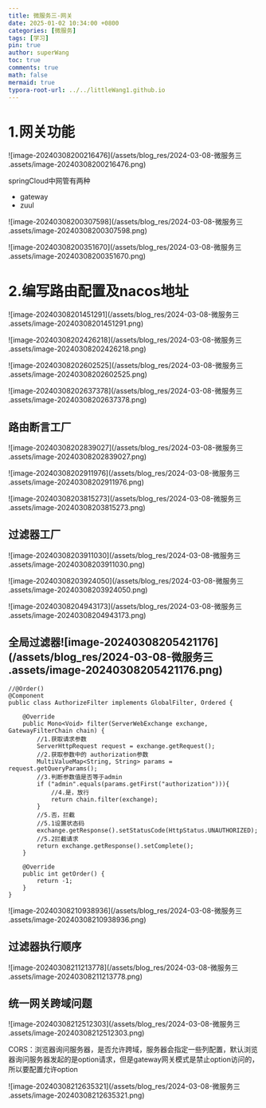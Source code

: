 ```yaml
---
title: 微服务三-网关
date: 2025-01-02 10:34:00 +0800
categories: [微服务]
tags: [学习]
pin: true
author: superWang
toc: true
comments: true
math: false
mermaid: true
typora-root-url: ../../littleWang1.github.io
---
```


# 1.网关功能

![image-20240308200216476](/assets/blog_res/2024-03-08-微服务三 .assets/image-20240308200216476.png)

springCloud中网管有两种

- gateway
- zuul

![image-20240308200307598](/assets/blog_res/2024-03-08-微服务三 .assets/image-20240308200307598.png)

![image-20240308200351670](/assets/blog_res/2024-03-08-微服务三 .assets/image-20240308200351670.png)

# 2.编写路由配置及nacos地址

![image-20240308201451291](/assets/blog_res/2024-03-08-微服务三 .assets/image-20240308201451291.png)

![image-20240308202426218](/assets/blog_res/2024-03-08-微服务三 .assets/image-20240308202426218.png)

![image-20240308202602525](/assets/blog_res/2024-03-08-微服务三 .assets/image-20240308202602525.png)

![image-20240308202637378](/assets/blog_res/2024-03-08-微服务三 .assets/image-20240308202637378.png)

## 路由断言工厂

![image-20240308202839027](/assets/blog_res/2024-03-08-微服务三 .assets/image-20240308202839027.png)

![image-20240308202911976](/assets/blog_res/2024-03-08-微服务三 .assets/image-20240308202911976.png)

![image-20240308203815273](/assets/blog_res/2024-03-08-微服务三 .assets/image-20240308203815273.png)

## 过滤器工厂

![image-20240308203911030](/assets/blog_res/2024-03-08-微服务三 .assets/image-20240308203911030.png)

![image-20240308203924050](/assets/blog_res/2024-03-08-微服务三 .assets/image-20240308203924050.png)

![image-20240308204943173](/assets/blog_res/2024-03-08-微服务三 .assets/image-20240308204943173.png)



## 全局过滤器![image-20240308205421176](/assets/blog_res/2024-03-08-微服务三 .assets/image-20240308205421176.png)

```
//@Order()
@Component
public class AuthorizeFilter implements GlobalFilter, Ordered {

    @Override
    public Mono<Void> filter(ServerWebExchange exchange, GatewayFilterChain chain) {
        //1.获取请求参数
        ServerHttpRequest request = exchange.getRequest();
        //2.获取参数中的 authorization参数
        MultiValueMap<String, String> params = request.getQueryParams();
        //3.判断参数值是否等于admin
        if ("admin".equals(params.getFirst("authorization"))){
            //4.是，放行
            return chain.filter(exchange);
        }
        //5.否，拦截
        //5.1设置状态码
        exchange.getResponse().setStatusCode(HttpStatus.UNAUTHORIZED);
        //5.2拦截请求
        return exchange.getResponse().setComplete();
    }

    @Override
    public int getOrder() {
        return -1;
    }
}
```

![image-20240308210938936](/assets/blog_res/2024-03-08-微服务三 .assets/image-20240308210938936.png)

## 过滤器执行顺序

![image-20240308211213778](/assets/blog_res/2024-03-08-微服务三 .assets/image-20240308211213778.png)

## 统一网关跨域问题

![image-20240308212512303](/assets/blog_res/2024-03-08-微服务三 .assets/image-20240308212512303.png)

CORS：浏览器询问服务器，是否允许跨域，服务器会指定一些列配置，默认浏览器询问服务器发起的是option请求，但是gateway网关模式是禁止option访问的，所以要配置允许option

![image-20240308212635321](/assets/blog_res/2024-03-08-微服务三 .assets/image-20240308212635321.png)
